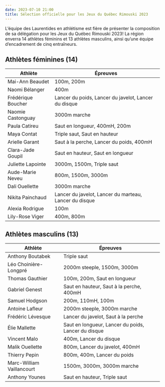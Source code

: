 ```yaml
---
date: 2023-07-10 21:00
title: Sélection officielle pour les Jeux du Québec Rimouski 2023
---
```


L’équipe des Laurentides en athlétisme est fière de présenter la composition de sa délégation pour les Jeux du Québec Rimouski 2023! La région enverra 14 athlètes féminins et 13 athlètes masculins, ainsi qu’une équipe d’encadrement de cinq entraîneurs.


## Athlètes féminines (14)

| Athlète            | Épreuves                                             |
|----------------------------|--------------------------------------------------------|
| Mai-Ann Beaudet            | 100m, 200m                                             |
| Naomi Bélanger             | 400m                                                   |
| Frédérique Boucher         | Lancer du poids, Lancer du javelot, Lancer du disque   |
| Naomie Castonguay          | 3000m marche                                           |
| Paula Catireu              | Saut en longueur, 400mH, 200m                          |
| Maya Contat                | Triple saut, Saut en hauteur                           |
| Arielle Garant             | Saut à la perche, Lancer du poids, 400mH               |
| Clara-Jade Goupil          | Saut en hauteur, Saut en longueur                      |
| Juliette Lapointe          | 3000m, 1500m, Triple saut                              |
| Aude-Marie Neveu           | 800m, 1500m, 3000m                                     |
| Dali Ouellette             | 3000m marche                                           |
| Nikita Painchaud           | Lancer du javelot, Lancer du marteau, Lancer du disque |
| Alexia Rodrigue            | 100m                                                   |
| Lily-Rose Viger            | 400m, 800m                                             |

## Athlètes masculins (13)

| Athlète            | Épreuves                                             |
|----------------------------|--------------------------------------------------------|
| Anthony Boutabek           | Triple saut                                            |
| Léo Choinière-Longpré      | 2000m steeple, 1500m, 3000m                            |
| Thomas Gauthier            | 100m, 200m, Saut en longueur                           |
| Gabriel Genest             | Saut en hauteur, Saut à la perche, 400mH               |
| Samuel Hodgson             | 200m, 110mH, 100m                                      |
| Antoine Lafleur            | 2000m steeple, 3000m marche                            |
| Frédéric Lévesque          | Lancer du javelot, Saut à la perche                    |
| Élie Mallette              | Saut en longueur, Lancer du poids, Lancer du disque    |
| Vincent Malo               | 400m, Lancer du disque                                 |
| Malik Ouellette            | 800m, Lancer du javelot, 400mH                         |
| Thierry Pepin              | 800m, 400m, Lancer du poids                            |
| Marc-William Vaillancourt  | 1500m, 3000m, 3000m marche                             |
| Anthony Younes             | Saut en hauteur, Triple saut                           |

